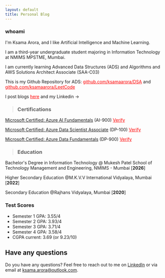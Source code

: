 ```yaml
---
layout: default
title: Personal Blog
---
```


### whoami

I'm Ksama Arora, and I like Artificial Intelligence and Machine Learning. 

I am a third-year undergraduate student majoring in Information Technology at NMIMS MPSTME, Mumbai. 

I am currently learning Advanced Data Structures (ADS) and Algorithms and AWS Solutions Architect Associate (SAA-C03)

This is my Github Repository for ADS: <a href="https://github.com/ksamaarora/DSA" style="color:red;">github.com/ksamaarora/DSA</a> and <a href="https://github.com/ksamaarora/LeetCode" style="color:red;">github.com/ksamaarora/LeetCode</a>

I post blogs <a href="/blog" style="color:red;" rel="noopener">here</a>  and my  Linkedin -> <a href="#" class="fa fa-linkedin" href = "https://www.linkedin.com/in/ksamaarora/" target="_blank" rel="noopener" ></a> &nbsp; 

<!-- Add icon library -->
<link rel="stylesheet" href="https://cdnjs.cloudflare.com/ajax/libs/font-awesome/4.7.0/css/font-awesome.min.css">

> ### Certifications

[Microsoft Certified: Azure AI Fundamentals](https://learn.microsoft.com/api/credentials/share/en-in/KsamaArora-1212/72D846A4563C157F?sharingId=1BB6F238AD2E89BB) (AI-900) <a href="https://learn.microsoft.com/api/credentials/share/en-in/KsamaArora-1212/72D846A4563C157F?sharingId=1BB6F238AD2E89BB" style="color:red;">Verify</a>

[Microsoft Certified: Azure Data Scientist Associate](https://learn.microsoft.com/api/credentials/share/en-us/KsamaArora-1212/9CA42CD19F3EAFB5?sharingId=1BB6F238AD2E89BB) (DP-100) <a href="https://learn.microsoft.com/api/credentials/share/en-us/KsamaArora-1212/9CA42CD19F3EAFB5?sharingId=1BB6F238AD2E89BB" style="color:red;">Verify</a>

[Microsoft Certified: Azure Data Fundamentals](https://learn.microsoft.com/api/credentials/share/en-us/KsamaArora-1212/9CA42CD19F3EAFB5?sharingId=1BB6F238AD2E89BB) (DP-900) <a href="https://learn.microsoft.com/api/credentials/share/en-us/KsamaArora-1212/9CA42CD19F3EAFB5?sharingId=1BB6F238AD2E89BB" style="color:red;">Verify</a>

> ### Education

Bachelor's Degree in Information Technology @ Mukesh Patel School of Technology Management and Engineering, NMIMS - Mumbai [**2026**]

Higher Secondary Education @M.K.V.V International Vidyalaya, Mumbai [**2022**]

Secondary Education @Rajhans Vidyalaya, Mumbai [**2020**]

### Test Scores

- Semester 1 GPA: 3.55/4
- Semester 2 GPA: 3.93/4
- Semester 3 GPA: 3.71/4
- Semester 4 GPA: 3.58/4
- CGPA current: 3.69 (or 9.23/10)

## Have any questions
Do you have any questions? Feel free to reach out to me on [LinkedIn](https://www.linkedin.com/in/ksamaarora/) or via email at [ksama.arora@outlook.com](mailto:ksama.arora@outlook.com).

<br>

